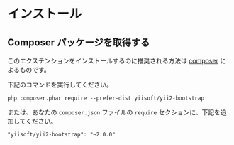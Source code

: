 インストール
============

## Composer パッケージを取得する

このエクステンションをインストールするのに推奨される方法は [composer](http://getcomposer.org/download/) によるものです。

下記のコマンドを実行してください。

```
php composer.phar require --prefer-dist yiisoft/yii2-bootstrap
```

または、あなたの `composer.json` ファイルの `require` セクションに、下記を追加してください。

```
"yiisoft/yii2-bootstrap": "~2.0.0"
```
